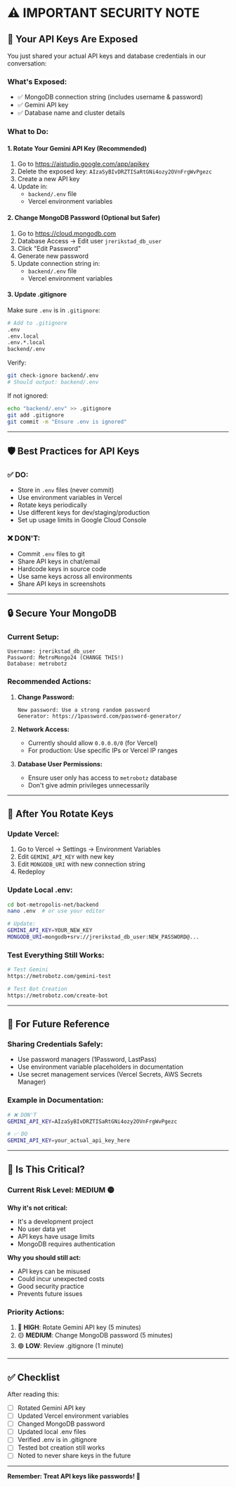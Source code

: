 # ⚠️ IMPORTANT SECURITY NOTE

## 🔐 Your API Keys Are Exposed

You just shared your actual API keys and database credentials in our conversation:

### What's Exposed:
- ✅ MongoDB connection string (includes username & password)
- ✅ Gemini API key
- ✅ Database name and cluster details

### What to Do:

#### 1. **Rotate Your Gemini API Key** (Recommended)
1. Go to https://aistudio.google.com/app/apikey
2. Delete the exposed key: `AIzaSyBIvDRZTISaRtGNi4ozy2OVnFrgWvPgezc`
3. Create a new API key
4. Update in:
   - `backend/.env` file
   - Vercel environment variables

#### 2. **Change MongoDB Password** (Optional but Safer)
1. Go to https://cloud.mongodb.com
2. Database Access → Edit user `jrerikstad_db_user`
3. Click "Edit Password"
4. Generate new password
5. Update connection string in:
   - `backend/.env` file
   - Vercel environment variables

#### 3. **Update .gitignore**
Make sure `.env` is in `.gitignore`:

```bash
# Add to .gitignore
.env
.env.local
.env.*.local
backend/.env
```

Verify:
```bash
git check-ignore backend/.env
# Should output: backend/.env
```

If not ignored:
```bash
echo "backend/.env" >> .gitignore
git add .gitignore
git commit -m "Ensure .env is ignored"
```

---

## 🛡️ Best Practices for API Keys

### ✅ DO:
- Store in `.env` files (never commit)
- Use environment variables in Vercel
- Rotate keys periodically
- Use different keys for dev/staging/production
- Set up usage limits in Google Cloud Console

### ❌ DON'T:
- Commit `.env` files to git
- Share API keys in chat/email
- Hardcode keys in source code
- Use same keys across all environments
- Share API keys in screenshots

---

## 🔒 Secure Your MongoDB

### Current Setup:
```
Username: jrerikstad_db_user
Password: MetroMongo24 (CHANGE THIS!)
Database: metrobotz
```

### Recommended Actions:

1. **Change Password:**
   ```
   New password: Use a strong random password
   Generator: https://1password.com/password-generator/
   ```

2. **Network Access:**
   - Currently should allow `0.0.0.0/0` (for Vercel)
   - For production: Use specific IPs or Vercel IP ranges

3. **Database User Permissions:**
   - Ensure user only has access to `metrobotz` database
   - Don't give admin privileges unnecessarily

---

## 📝 After You Rotate Keys

### Update Vercel:
1. Go to Vercel → Settings → Environment Variables
2. Edit `GEMINI_API_KEY` with new key
3. Edit `MONGODB_URI` with new connection string
4. Redeploy

### Update Local .env:
```bash
cd bot-metropolis-net/backend
nano .env  # or use your editor

# Update:
GEMINI_API_KEY=YOUR_NEW_KEY
MONGODB_URI=mongodb+srv://jrerikstad_db_user:NEW_PASSWORD@...
```

### Test Everything Still Works:
```bash
# Test Gemini
https://metrobotz.com/gemini-test

# Test Bot Creation
https://metrobotz.com/create-bot
```

---

## 🎯 For Future Reference

### Sharing Credentials Safely:
- Use password managers (1Password, LastPass)
- Use environment variable placeholders in documentation
- Use secret management services (Vercel Secrets, AWS Secrets Manager)

### Example in Documentation:
```bash
# ❌ DON'T
GEMINI_API_KEY=AIzaSyBIvDRZTISaRtGNi4ozy2OVnFrgWvPgezc

# ✅ DO
GEMINI_API_KEY=your_actual_api_key_here
```

---

## 🚨 Is This Critical?

### Current Risk Level: **MEDIUM** 🟡

**Why it's not critical:**
- It's a development project
- No user data yet
- API keys have usage limits
- MongoDB requires authentication

**Why you should still act:**
- API keys can be misused
- Could incur unexpected costs
- Good security practice
- Prevents future issues

### Priority Actions:
1. 🔴 **HIGH**: Rotate Gemini API key (5 minutes)
2. 🟡 **MEDIUM**: Change MongoDB password (5 minutes)
3. 🟢 **LOW**: Review .gitignore (1 minute)

---

## ✅ Checklist

After reading this:

- [ ] Rotated Gemini API key
- [ ] Updated Vercel environment variables
- [ ] Changed MongoDB password
- [ ] Updated local .env files
- [ ] Verified .env is in .gitignore
- [ ] Tested bot creation still works
- [ ] Noted to never share keys in the future

---

**Remember: Treat API keys like passwords! 🔐**



